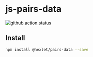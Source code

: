 # js-pairs-data

[![github action status](https://github.com/hexlet-components/js-pairs-data/workflows/Main%20workflow/badge.svg)](https://github.com/hexlet-components/js-pairs-data/actions)

## Install

```sh
npm install @hexlet/pairs-data --save
```